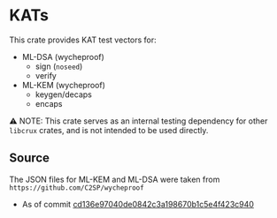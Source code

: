 # KATs

This crate provides KAT test vectors for:
- ML-DSA (wycheproof)
    - sign (`noseed`)
    - verify
- ML-KEM (wycheproof)
    - keygen/decaps
    - encaps

⚠️ NOTE: This crate serves as an internal testing dependency for other `libcrux`
crates, and is not intended to be used directly.

## Source

The JSON files for ML-KEM and ML-DSA were taken from `https://github.com/C2SP/wycheproof`
* As of commit [cd136e97040de0842c3a198670b1c5e4f423c940](https://github.com/C2SP/wycheproof/tree/cd136e97040de0842c3a198670b1c5e4f423c940)
